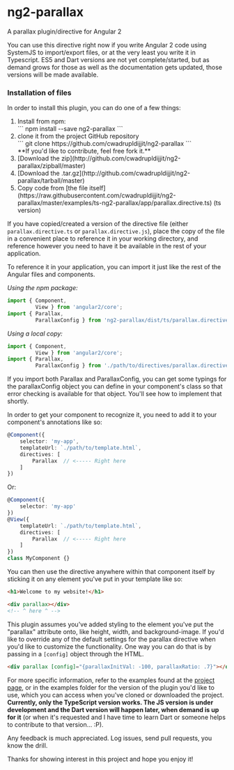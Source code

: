 # ng2-parallax
A parallax plugin/directive for Angular 2

You can use this directive right now if you write Angular 2 code using SystemJS to import/export files, or at the very least you write it in Typescript.  ES5 and Dart versions are not yet complete/started, but as demand grows for those as well as the documentation gets updated, those versions will be made available.


### Installation of files
In order to install this plugin, you can do one of a few things:
<ol>
<li> 
Install from npm:<br>
```
npm install --save ng2-parallax
```
</li>
<li>
clone it from the project GitHub repository<br>
```
git clone https://github.com/cwadrupldijjit/ng2-parallax
```
<br>
**If you'd like to contribute, feel free fork it.**
</li>
<li> 
[Download the zip](http://github.com/cwadrupldijjit/ng2-parallax/zipball/master)
</li>
<li> 
[Download the .tar.gz](http://github.com/cwadrupldijjit/ng2-parallax/tarball/master)
</li>
<li> 
Copy code from [the file itself](https://raw.githubusercontent.com/cwadrupldijjit/ng2-parallax/master/examples/ts-ng2-parallax/app/parallax.directive.ts) (ts version)
</li>
</ol>

If you have copied/created a version of the directive file (either `parallax.directive.ts` or `parallax.directive.js`), place the copy of the file in a convenient place to reference it in your working directory, and reference however you need to have it be available in the rest of your application.  

To reference it in your application, you can import it just like the rest of the Angular files and components.

_Using the npm package:_
```typescript
import { Component,
         View } from 'angular2/core';
import { Parallax,
         ParallaxConfig } from 'ng2-parallax/dist/ts/parallax.directive';
```

_Using a local copy:_
```typescript
import { Component,
         View } from 'angular2/core';
import { Parallax,
         ParallaxConfig } from './path/to/directives/parallax.directive';
```

If you import both Parallax and ParallaxConfig, you can get some typings for the parallaxConfig object you can define in your component's class so that error checking is available for that object.  You'll see how to implement that shortly.

In order to get your component to recognize it, you need to add it to your component's annotations like so:

```typescript
@Component({
    selector: 'my-app',
    templateUrl: `./path/to/template.html`,
    directives: [
        Parallax  // <----- Right here
    ]
})
```
Or:
```typescript
@Component({
    selector: 'my-app'
})
@View({
    templateUrl: `./path/to/template.html`,
    directives: [
        Parallax  // <----- Right here
    ]
})
class MyComponent {}
```

You can then use the directive anywhere within that component itself by sticking it on any element you've put in your template like so:
```html
<h1>Welcome to my website!</h1>

<div parallax></div>
<!-- ^ here ^ -->
```

This plugin assumes you've added styling to the element you've put the "parallax" attribute onto, like height, width, and background-image.  If you'd like to override any of the default settings for the parallax directive when you'd like to customize the functionality.  One way you can do that is by passing in a `[config]` object through the HTML.

```html
<div parallax [config]="{parallaxInitVal: -100, parallaxRatio: .7}"></div>
```

For more specific information, refer to the examples found at the [project page](http://cwadrupldijjit.com/ng2-parallax/ts-examples), or in the examples folder for the version of the plugin you'd like to use, which you can access when you've cloned or downloaded the project. **Currently, only the TypeScript version works.  The JS version is under development and the Dart version will happen later, when demand is up for it** (or when it's requested and I have time to learn Dart or someone helps to contribute to that version... :P).

Any feedback is much appreciated.  Log issues, send pull requests, you know the drill.

Thanks for showing interest in this project and hope you enjoy it!
